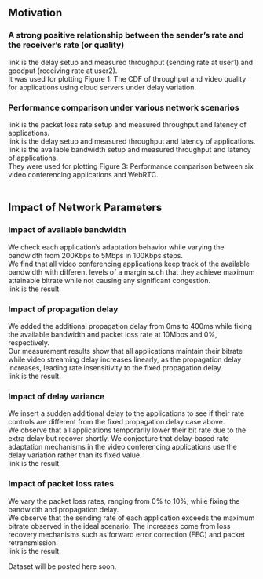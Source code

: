 ## Motivation
### A strong positive relationship between the sender’s rate and the receiver’s rate (or quality)
link is the delay setup and measured throughput (sending rate at user1) and goodput (receiving rate at user2). <br />
It was used for plotting Figure 1: The CDF of throughput and video quality for applications using cloud servers under delay variation.

### Performance comparison under various network scenarios 
link is the packet loss rate setup and measured throughput and latency of applications. <br />
link is the delay setup and measured throughput and latency of applications. <br />
link is the available bandwidth setup and measured throughput and latency of applications. <br />
They were used for plotting Figure 3: Performance comparison between six video conferencing applications and WebRTC. <br /><br />

## Impact of Network Parameters
### Impact of available bandwidth
We check each application’s adaptation behavior while varying the bandwidth from 200Kbps to 5Mbps in 100Kbps steps. <br />
We find that all video conferencing applications keep track of the available bandwidth with different levels of a margin such that they achieve maximum attainable bitrate while not causing any significant congestion. <br />
link is the result.

### Impact of propagation delay
We added the additional propagation delay from 0ms to 400ms while fixing the available bandwidth and packet loss rate at 10Mbps and 0%, respectively. <br />
Our measurement results show that all applications maintain their bitrate while video streaming delay increases linearly, as the propagation delay increases, leading rate insensitivity to the fixed propagation delay. <br />
link is the result.

### Impact of delay variance
We insert a sudden additional delay to the applications to see if their rate controls are different from the fixed propagation delay case above. <br />
We observe that all applications temporarily lower their bit rate due to the extra delay but recover shortly. We conjecture that delay-based rate adaptation mechanisms in the video conferencing applications use the delay variation rather than its fixed value. <br />
link is the result.

### Impact of packet loss rates
We vary the packet loss rates, ranging from 0% to 10%, while fixing the bandwidth and propagation delay. <br />
We observe that the sending rate of each application exceeds the maximum bitrate observed in the ideal scenario. The increases come from loss recovery mechanisms such as forward error correction (FEC) and packet retransmission. <br />
link is the result.


Dataset will be posted here soon.
